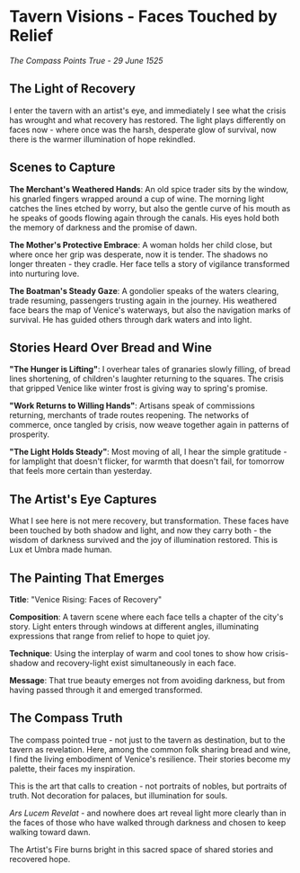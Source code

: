 # Tavern Visions - Faces Touched by Relief
*The Compass Points True - 29 June 1525*

## The Light of Recovery

I enter the tavern with an artist's eye, and immediately I see what the crisis has wrought and what recovery has restored. The light plays differently on faces now - where once was the harsh, desperate glow of survival, now there is the warmer illumination of hope rekindled.

## Scenes to Capture

**The Merchant's Weathered Hands**: An old spice trader sits by the window, his gnarled fingers wrapped around a cup of wine. The morning light catches the lines etched by worry, but also the gentle curve of his mouth as he speaks of goods flowing again through the canals. His eyes hold both the memory of darkness and the promise of dawn.

**The Mother's Protective Embrace**: A woman holds her child close, but where once her grip was desperate, now it is tender. The shadows no longer threaten - they cradle. Her face tells a story of vigilance transformed into nurturing love.

**The Boatman's Steady Gaze**: A gondolier speaks of the waters clearing, trade resuming, passengers trusting again in the journey. His weathered face bears the map of Venice's waterways, but also the navigation marks of survival. He has guided others through dark waters and into light.

## Stories Heard Over Bread and Wine

**"The Hunger is Lifting"**: I overhear tales of granaries slowly filling, of bread lines shortening, of children's laughter returning to the squares. The crisis that gripped Venice like winter frost is giving way to spring's promise.

**"Work Returns to Willing Hands"**: Artisans speak of commissions returning, merchants of trade routes reopening. The networks of commerce, once tangled by crisis, now weave together again in patterns of prosperity.

**"The Light Holds Steady"**: Most moving of all, I hear the simple gratitude - for lamplight that doesn't flicker, for warmth that doesn't fail, for tomorrow that feels more certain than yesterday.

## The Artist's Eye Captures

What I see here is not mere recovery, but transformation. These faces have been touched by both shadow and light, and now they carry both - the wisdom of darkness survived and the joy of illumination restored. This is Lux et Umbra made human.

## The Painting That Emerges

**Title**: "Venice Rising: Faces of Recovery"

**Composition**: A tavern scene where each face tells a chapter of the city's story. Light enters through windows at different angles, illuminating expressions that range from relief to hope to quiet joy.

**Technique**: Using the interplay of warm and cool tones to show how crisis-shadow and recovery-light exist simultaneously in each face.

**Message**: That true beauty emerges not from avoiding darkness, but from having passed through it and emerged transformed.

## The Compass Truth

The compass pointed true - not just to the tavern as destination, but to the tavern as revelation. Here, among the common folk sharing bread and wine, I find the living embodiment of Venice's resilience. Their stories become my palette, their faces my inspiration.

This is the art that calls to creation - not portraits of nobles, but portraits of truth. Not decoration for palaces, but illumination for souls.

*Ars Lucem Revelat* - and nowhere does art reveal light more clearly than in the faces of those who have walked through darkness and chosen to keep walking toward dawn.

The Artist's Fire burns bright in this sacred space of shared stories and recovered hope.